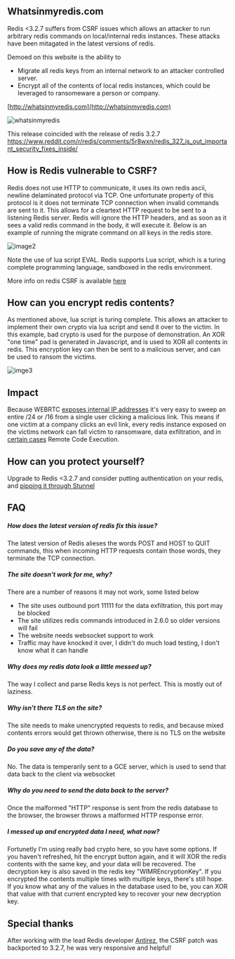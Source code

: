 ## Whatsinmyredis.com
Redis <3.2.7 suffers from CSRF issues which allows an attacker to run arbitrary redis commands on local/internal redis instances. These attacks have been mitagated in the latest versions of redis. 

Demoed on this website is the ability to

+ Migrate all redis keys from an internal network to an attacker controlled server. 
+ Encrypt all of the contents of local redis instances, which could be leveraged to ransomeware a person or company.

[http://whatsinmyredis.com](http://whatsinmyredis.com)


![whatsinmyredis](https://i.imgur.com/KXxTPID.png)

This release coincided with the release of redis 3.2.7 https://www.reddit.com/r/redis/comments/5r8wxn/redis_327_is_out_important_security_fixes_inside/

## How is Redis vulnerable to CSRF?

Redis does not use HTTP to communicate, it uses its own redis ascii, newline delaminated protocol via TCP. One unfortunate property of this protocol is it does not terminate TCP connection when invalid commands are sent to it. This allows for a cleartext HTTP request to be sent to a listening Redis server. Redis will ignore the HTTP headers, and as soon as it sees a valid redis command in the body, it will execute it. Below is an example of running the migrate command on all keys in the redis store. 

![image2](https://i.imgur.com/t98hQ9h.png)

Note the use of lua script EVAL. Redis supports Lua script, which is a turing complete programming language, sandboxed in the redis environment. 

More info on redis CSRF is available [here](http://www.agarri.fr/kom/archives/2014/09/11/trying_to_hack_redis_via_http_requests/index.html)

## How can you encrypt redis contents?

As mentioned above, lua script is turing complete. This allows an attacker to implement their own crypto via lua script and send it over to the victim. In this example, bad crypto is used for the purpose of demonstration. An XOR "one time" pad is generated in Javascript, and is used to XOR all contents in redis. This encryption key can then be sent to a malicious server, and can be used to ransom the victims.

![imge3](https://i.imgur.com/U0FgIeE.png)

## Impact

Because WEBRTC [exposes internal IP addresses](https://diafygi.github.io/webrtc-ips/) it's very easy to sweep an entire /24 or /16 from a single user clicking a malicious link. This means if one victim at a company clicks an evil link, every redis instance exposed on the victims network can fall victim to ransomware, data exfiltration, and in [certain cases](https://github.com/dxa4481/Damn-Vulnerable-Redis-Container) Remote Code Execution.

## How can you protect yourself?

Upgrade to Redis <3.2.7 and consider putting authentication on your redis, and [pipping it through Stunnel](http://bencane.com/2014/02/18/sending-redis-traffic-through-an-ssl-tunnel-with-stunnel/)

## FAQ

##### How does the latest version of redis fix this issue?
The latest version of Redis alieses the words POST and HOST to QUIT commands, this when incoming HTTP requests contain those words, they terminate the TCP connection.

##### The site doesn't work for me, why?
There are a number of reasons it may not work, some listed below
+ The site uses outbound port 11111 for the data exfiltration, this port may be blocked
+ The site utilizes redis commands introduced in 2.6.0 so older versions will fail
+ The website needs websocket support to work
+ Traffic may have knocked it over, I didn't do much load testing, I don't know what it can handle

##### Why does my redis data look a little messed up?
The way I collect and parse Redis keys is not perfect. This is mostly out of laziness.

##### Why isn't there TLS on the site?
The site needs to make unencrypted requests to redis, and because mixed contents errors would get thrown otherwise, there is no TLS on the website

##### Do you save any of the data?
No. The data is temperarily sent to a GCE server, which is used to send that data back to the client via websocket

##### Why do you need to send the data back to the server?
Once the malformed "HTTP" response is sent from the redis database to the browser, the browser throws a malformed HTTP response error.

##### I messed up and encrypted data I need, what now?
Fortunetly I'm using really bad crypto here, so you have some options. If you haven't refreshed, hit the encrypt button again, and it will XOR the redis contents with the same key, and your data will be recovered. The decryption key is also saved in the redis key "WIMREncryptionKey". If you encrypted the contents multiple times with multiple keys, there's still hope. If you know what any of the values in the database used to be, you can XOR that value with that current encrypted key to recover your new decryption key. 

## Special thanks
After working with the lead Redis developer [Antirez](https://github.com/antirez/), the CSRF patch was backported to 3.2.7, he was very responsive and helpful!

